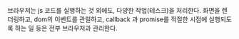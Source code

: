 브라우저는 js 코드를 실행하는 것 외에도, 다양한 작업(테스크)을 처리한다. 화면을 렌더링하고, dom의 이벤트를 관릴하고, callback 과 promise를 적절한 시점에 실행되도록 하는 일 등은 전부 브라우저과 관리한다.